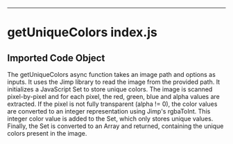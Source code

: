 
  
  
---
# getUniqueColors index.js
## Imported Code Object

The getUniqueColors async function takes an image path and options as inputs. It uses the Jimp library to read the image from the provided path. It initializes a JavaScript Set to store unique colors. The image is scanned pixel-by-pixel and for each pixel, the red, green, blue and alpha values are extracted. If the pixel is not fully transparent (alpha != 0), the color values are converted to an integer representation using Jimp's rgbaToInt. This integer color value is added to the Set, which only stores unique values. Finally, the Set is converted to an Array and returned, containing the unique colors present in the image.


  
  